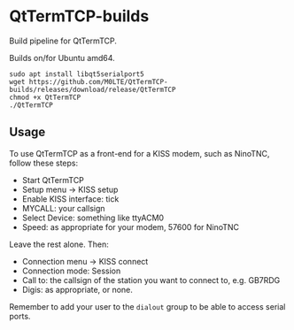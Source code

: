 # QtTermTCP-builds
Build pipeline for QtTermTCP.

Builds on/for Ubuntu amd64.

```
sudo apt install libqt5serialport5
wget https://github.com/M0LTE/QtTermTCP-builds/releases/download/release/QtTermTCP
chmod +x QtTermTCP
./QtTermTCP
```

## Usage

To use QtTermTCP as a front-end for a KISS modem, such as NinoTNC, follow these steps:

- Start QtTermTCP
- Setup menu -> KISS setup
- Enable KISS interface: tick
- MYCALL: your callsign
- Select Device: something like ttyACM0
- Speed: as appropriate for your modem, 57600 for NinoTNC

Leave the rest alone. Then:

- Connection menu -> KISS connect
- Connection mode: Session
- Call to: the callsign of the station you want to connect to, e.g. GB7RDG
- Digis: as appropriate, or none.

Remember to add your user to the `dialout` group to be able to access serial ports.

